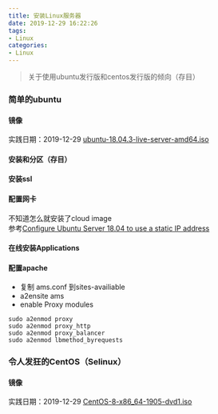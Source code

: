 ```yaml
---
title: 安装Linux服务器
date: 2019-12-29 16:22:26
tags:
- Linux
categories: 
- Linux
---
```

> 关于使用ubuntu发行版和centos发行版的倾向（存目）
### 简单的ubuntu

#### 镜像
实践日期：2019-12-29 [ubuntu-18.04.3-live-server-amd64.iso](http://mirror.sax.uk.as61049.net/releases.ubuntu.com/18.04.3/ubuntu-18.04.3-live-server-amd64.iso)

#### 安装和分区（存目）
#### 安装ssl
#### 配置网卡
不知道怎么就安装了cloud image<br>
参考[Configure Ubuntu Server 18.04 to use a static IP address](https://graspingtech.com/ubuntu-server-18.04-static-ip/)
#### 在线安装Applications

#### 配置apache
+ 复制 ams.conf 到sites-availiable
+ a2ensite ams
+ enable Proxy modules
```
sudo a2enmod proxy
sudo a2enmod proxy_http
sudo a2enmod proxy_balancer
sudo a2enmod lbmethod_byrequests
```
### 令人发狂的CentOS（Selinux）

#### 镜像
实践日期：2019-12-29 [CentOS-8-x86_64-1905-dvd1.iso](http://www.gtlib.gatech.edu/pub/centos/8.0.1905/isos/x86_64/CentOS-8-x86_64-1905-dvd1.iso)